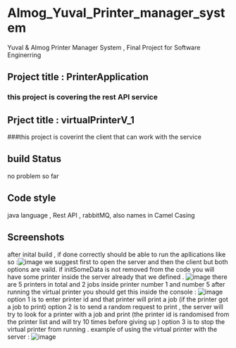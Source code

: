 # Almog_Yuval_Printer_manager_system
Yuval &amp; Almog Printer Manager System , Final Project for Software Enginerring 

## Project title : PrinterApplication
### this project is covering the rest API service 
## Prject title : virtualPrinterV_1
###this project is coverint the client that can work with the service 

## build Status
 no problem so far 
## Code style
java language , 
Rest API ,
rabbitMQ,
also names in Camel Casing 
## Screenshots
after inital build , if done correctly should be able to run the apllications like so :![image](https://user-images.githubusercontent.com/120096334/221821299-1767ddaf-4703-46c4-9208-56e68d0a94ba.png)
we suggest first to open the server and then the client but both options are vaild.
if initSomeData is not removed from the code you will have some printer inside the server already that we defined .
![image](https://user-images.githubusercontent.com/120096334/221821952-14032502-f017-416a-afae-f7aa6a105860.png)
there are 5 printers in total and 2 jobs inside printer number 1 and number 5 
after running the virtual printer you should get this inside the console :
![image](https://user-images.githubusercontent.com/120096334/221822298-58496530-9f39-42fd-8190-aa017036192e.png)
option 1 is to enter printer id and that printer will print a job (if the printer got a job to print)
option 2 is to send a random request to print , the server will try to look for a printer with a job and print (the printer id is randomised from the printer list and will try 10 times before giving up ) 
option 3 is to stop the virtual printer from running .
example of using the virtual printer with the server : ![image](https://user-images.githubusercontent.com/120096334/221823290-e46d1363-3482-42ad-a1da-963984f08888.png)

